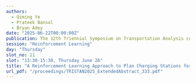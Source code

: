 ```yaml
---
authors:
  - Qiming Ye
  - Prateek Bansal
  - Bryan Adey
date: "2025-06-22T00:00:00Z"
publication: The 12th Triennial Symposium on Transportation Analysis conference
session: "Reinforcement Learning"
day: "Thursday"
slot_no: 11
slot: "13:30-15:30, Thursday June 26"
title: "A Reinforcement Learning Approach to Plan Charging Stations for Shared Electric Vehicles"
url_pdf: "/proceedings/TRISTAN2025_ExtendedAbstract_333.pdf"
---
```

